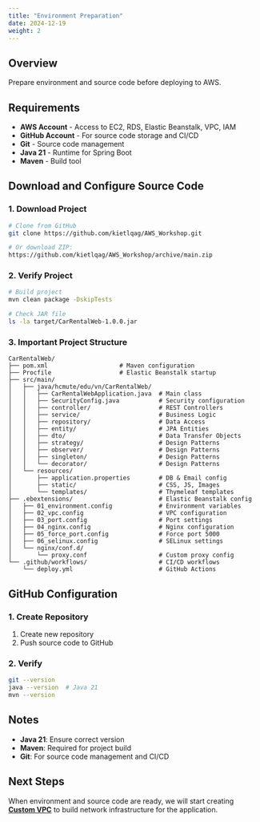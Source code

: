 ```yaml
---
title: "Environment Preparation"
date: 2024-12-19
weight: 2
---
```


## Overview

Prepare environment and source code before deploying to AWS.

## Requirements

- **AWS Account** - Access to EC2, RDS, Elastic Beanstalk, VPC, IAM
- **GitHub Account** - For source code storage and CI/CD
- **Git** - Source code management
- **Java 21** - Runtime for Spring Boot
- **Maven** - Build tool

## Download and Configure Source Code

### 1. Download Project
```bash
# Clone from GitHub
git clone https://github.com/kietlqag/AWS_Workshop.git

# Or download ZIP: 
https://github.com/kietlqag/AWS_Workshop/archive/main.zip
```

### 2. Verify Project
```bash
# Build project
mvn clean package -DskipTests

# Check JAR file
ls -la target/CarRentalWeb-1.0.0.jar
```

### 3. Important Project Structure
```
CarRentalWeb/
├── pom.xml                    # Maven configuration
├── Procfile                   # Elastic Beanstalk startup
├── src/main/
│   ├── java/hcmute/edu/vn/CarRentalWeb/
│   │   ├── CarRentalWebApplication.java  # Main class
│   │   ├── SecurityConfig.java           # Security configuration
│   │   ├── controller/                   # REST Controllers
│   │   ├── service/                      # Business Logic
│   │   ├── repository/                   # Data Access
│   │   ├── entity/                       # JPA Entities
│   │   ├── dto/                          # Data Transfer Objects
│   │   ├── strategy/                     # Design Patterns
│   │   ├── observer/                     # Design Patterns
│   │   ├── singleton/                    # Design Patterns
│   │   └── decorator/                    # Design Patterns
│   └── resources/
│       ├── application.properties        # DB & Email config
│       ├── static/                       # CSS, JS, Images
│       └── templates/                    # Thymeleaf templates
├── .ebextensions/                        # Elastic Beanstalk config
│   ├── 01_environment.config             # Environment variables
│   ├── 02_vpc.config                     # VPC configuration
│   ├── 03_port.config                    # Port settings
│   ├── 04_nginx.config                   # Nginx configuration
│   ├── 05_force_port.config              # Force port 5000
│   ├── 06_selinux.config                 # SELinux settings
│   └── nginx/conf.d/
│       └── proxy.conf                    # Custom proxy config
└── .github/workflows/                    # CI/CD workflows
    └── deploy.yml                        # GitHub Actions
```

## GitHub Configuration

### 1. Create Repository
1. Create new repository
2. Push source code to GitHub

### 2. Verify
```bash
git --version
java --version  # Java 21
mvn --version
```

## Notes

- **Java 21**: Ensure correct version
- **Maven**: Required for project build
- **Git**: For source code management and CI/CD

## Next Steps

When environment and source code are ready, we will start creating **[Custom VPC](../3-Tao-VPC-tuy-chinh/)** to build network infrastructure for the application. 